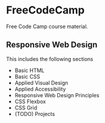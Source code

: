 # FreeCodeCamp

Free Code Camp course material.

## Responsive Web Design

This includes the following sections
  * Basic HTML
  * Basic CSS
  * Applied Visual Design
  * Applied Accessibility
  * Responsive Web Design Principles 
  * CSS Flexbox
  * CSS Grid
  * (TODO) Projects
